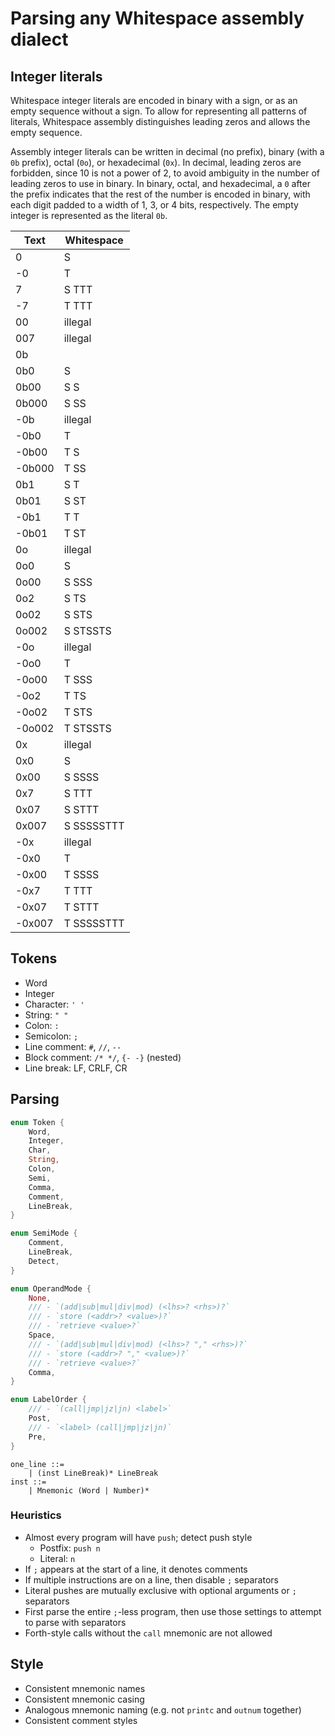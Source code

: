# Parsing any Whitespace assembly dialect

## Integer literals

Whitespace integer literals are encoded in binary with a sign, or as an empty
sequence without a sign. To allow for representing all patterns of literals,
Whitespace assembly distinguishes leading zeros and allows the empty sequence.

Assembly integer literals can be written in decimal (no prefix), binary (with a
`0b` prefix), octal (`0o`), or hexadecimal (`0x`). In decimal, leading zeros are
forbidden, since 10 is not a power of 2, to avoid ambiguity in the number of
leading zeros to use in binary. In binary, octal, and hexadecimal, a `0` after
the prefix indicates that the rest of the number is encoded in binary, with each
digit padded to a width of 1, 3, or 4 bits, respectively. The empty integer is
represented as the literal `0b`.

| Text   | Whitespace |
| ------ | ---------- |
| 0      | S          |
| -0     | T          |
| 7      | S TTT      |
| -7     | T TTT      |
| 00     | illegal    |
| 007    | illegal    |
| 0b     |            |
| 0b0    | S          |
| 0b00   | S S        |
| 0b000  | S SS       |
| -0b    | illegal    |
| -0b0   | T          |
| -0b00  | T S        |
| -0b000 | T SS       |
| 0b1    | S T        |
| 0b01   | S ST       |
| -0b1   | T T        |
| -0b01  | T ST       |
| 0o     | illegal    |
| 0o0    | S          |
| 0o00   | S SSS      |
| 0o2    | S TS       |
| 0o02   | S STS      |
| 0o002  | S STSSTS   |
| -0o    | illegal    |
| -0o0   | T          |
| -0o00  | T SSS      |
| -0o2   | T TS       |
| -0o02  | T STS      |
| -0o002 | T STSSTS   |
| 0x     | illegal    |
| 0x0    | S          |
| 0x00   | S SSSS     |
| 0x7    | S TTT      |
| 0x07   | S STTT     |
| 0x007  | S SSSSSTTT |
| -0x    | illegal    |
| -0x0   | T          |
| -0x00  | T SSSS     |
| -0x7   | T TTT      |
| -0x07  | T STTT     |
| -0x007 | T SSSSSTTT |

## Tokens

- Word
- Integer
- Character: `' '`
- String: `" "`
- Colon: `:`
- Semicolon: `;`
- Line comment: `#`, `//`, `--`
- Block comment: `/* */`, `{- -}` (nested)
- Line break: LF, CRLF, CR

## Parsing

```rust
enum Token {
    Word,
    Integer,
    Char,
    String,
    Colon,
    Semi,
    Comma,
    Comment,
    LineBreak,
}

enum SemiMode {
    Comment,
    LineBreak,
    Detect,
}

enum OperandMode {
    None,
    /// - `(add|sub|mul|div|mod) (<lhs>? <rhs>)?`
    /// - `store (<addr>? <value>)?`
    /// - `retrieve <value>?`
    Space,
    /// - `(add|sub|mul|div|mod) (<lhs>? "," <rhs>)?`
    /// - `store (<addr>? "," <value>)?`
    /// - `retrieve <value>?`
    Comma,
}

enum LabelOrder {
    /// - `(call|jmp|jz|jn) <label>`
    Post,
    /// - `<label> (call|jmp|jz|jn)`
    Pre,
}
```

```bnf
one_line ::=
    | (inst LineBreak)* LineBreak
inst ::=
    | Mnemonic (Word | Number)*
```

### Heuristics

- Almost every program will have `push`; detect push style
  - Postfix: `push n`
  - Literal: `n`
- If `;` appears at the start of a line, it denotes comments
- If multiple instructions are on a line, then disable `;` separators
- Literal pushes are mutually exclusive with optional arguments or `;`
  separators
- First parse the entire `;`-less program, then use those settings to attempt to
  parse with separators
- Forth-style calls without the `call` mnemonic are not allowed

## Style

- Consistent mnemonic names
- Consistent mnemonic casing
- Analogous mnemonic naming (e.g. not `printc` and `outnum` together)
- Consistent comment styles
